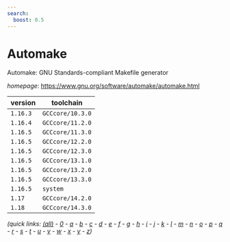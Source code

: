 ```yaml
---
search:
  boost: 0.5
---
```

# Automake

Automake: GNU Standards-compliant Makefile generator

*homepage*: <https://www.gnu.org/software/automake/automake.html>

version | toolchain
--------|----------
``1.16.3`` | ``GCCcore/10.3.0``
``1.16.4`` | ``GCCcore/11.2.0``
``1.16.5`` | ``GCCcore/11.3.0``
``1.16.5`` | ``GCCcore/12.2.0``
``1.16.5`` | ``GCCcore/12.3.0``
``1.16.5`` | ``GCCcore/13.1.0``
``1.16.5`` | ``GCCcore/13.2.0``
``1.16.5`` | ``GCCcore/13.3.0``
``1.16.5`` | ``system``
``1.17`` | ``GCCcore/14.2.0``
``1.18`` | ``GCCcore/14.3.0``


*(quick links: [(all)](../index.md) - [0](../0/index.md) - [a](../a/index.md) - [b](../b/index.md) - [c](../c/index.md) - [d](../d/index.md) - [e](../e/index.md) - [f](../f/index.md) - [g](../g/index.md) - [h](../h/index.md) - [i](../i/index.md) - [j](../j/index.md) - [k](../k/index.md) - [l](../l/index.md) - [m](../m/index.md) - [n](../n/index.md) - [o](../o/index.md) - [p](../p/index.md) - [q](../q/index.md) - [r](../r/index.md) - [s](../s/index.md) - [t](../t/index.md) - [u](../u/index.md) - [v](../v/index.md) - [w](../w/index.md) - [x](../x/index.md) - [y](../y/index.md) - [z](../z/index.md))*

